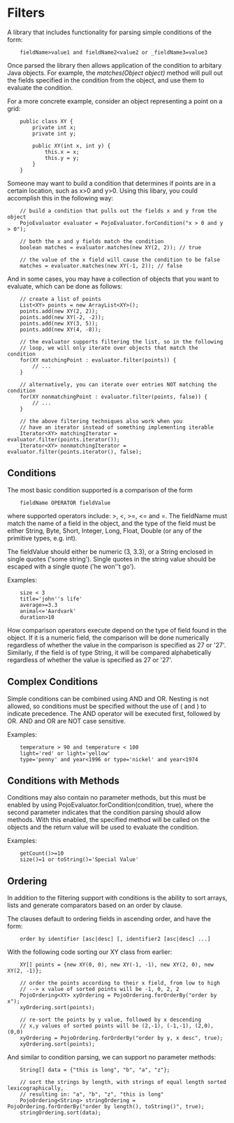 Filters
=========
A library that includes functionality for parsing simple conditions of the form: 

        fieldName>value1 and fieldName2<value2 or _fieldName3=value3
    
Once parsed the library then allows application of the condition to arbitary Java objects.  For example, the _matches(Object object)_ method will pull out the fields specified in the condition from the object, and use them to evaluate the condition.

For a more concrete example, consider an object representing a point on a grid:

        public class XY {
        	private int x;
    		private int y;
    		
    		public XY(int x, int y) {
    			this.x = x;
    			this.y = y;
    		}
        }
    
Someone may want to build a condition that determines if points are in a certain location, such as x>0 and y>0.  Using this libary, you could accomplish this in the following way:

    	// build a condition that pulls out the fields x and y from the object
		PojoEvaluator evaluator = PojoEvaluator.forCondition("x > 0 and y > 0");
		
		// both the x and y fields match the condition
		boolean matches = evaluator.matches(new XY(2, 2)); // true
		
		// the value of the x field will cause the condition to be false
		matches = evaluator.matches(new XY(-1, 2)); // false

And in some cases, you may have a collection of objects that you want to evaluate, which can be done as follows:

    	// create a list of points
		List<XY> points = new ArrayList<XY>();
		points.add(new XY(2, 2));
		points.add(new XY(-2, -2));
		points.add(new XY(3, 5));
		points.add(new XY(4, -8));
		
		// the evaluator supports filtering the list, so in the following
		// loop, we will only iterate over objects that match the condition
		for(XY matchingPoint : evaluator.filter(points)) {
		    // ...
		}
		
		// alternatively, you can iterate over entries NOT matching the condition
		for(XY nonmatchingPoint : evaluator.filter(points, false)) {
			// ...
		}
		
		// the above filtering techniques also work when you 
        // have an iterator instead of something implementing iterable
		Iterator<XY> matchingIterator = evaluator.filter(points.iterator());
		Iterator<XY> nonmatchingIterator = evaluator.filter(points.iterator(), false);


Conditions
----

The most basic condition supported is a comparison of the form

        fieldName OPERATOR fieldValue

where supported operators include: >, <, >=, <= and =.  The fieldName must match the name of a field in the object, and the type of the field must be either String, Byte, Short, Integer, Long, Float, Double (or any of the primitive types, e.g. int).

The fieldValue should either be numeric (3, 3.3), or a String enclosed in single quotes ('some string').  Single quotes in the string value should be escaped with a single quote ('he won''t go').  

Examples:

        size < 3
        title='john''s life'
        average>=3.3
        animal<='Aardvark'
        duration>10

How comparison operators execute depend on the type of field found in the object.  If it is a numeric field, the comparison will be done numerically regardless of whether the value in the comparison is specified as 27 or '27'.  Similarly, if the field is of type String, it will be compared alphabetically regardless of whether the value is specified as 27 or '27'.

Complex Conditions
----

Simple conditions can be combined using AND and OR.  Nesting is not allowed, so conditions must be specified without the use of ( and ) to indicate precedence.  The AND operator will be executed first, followed by OR.  AND and OR are NOT case sensitive.

Examples:

        temperature > 90 and temperature < 100
        light='red' or light='yellow'
        type='penny' and year<1996 or type='nickel' and year<1974
        
Conditions with Methods
----

Conditions may also contain no parameter methods, but this must be enabled by using PojoEvaluator.forCondition(condition, true), where the second parameter indicates that the condition parsing should allow methods.  With this enabled, the specified method will be called on the objects and the return value will be used to evaluate the condition.

Examples:

        getCount()>=10
        size()=1 or toString()='Special Value'
        

Ordering
--

In addition to the filtering support with conditions is the ability to sort arrays, lists and generate comparators based on an order by clause.

The clauses default to ordering fields in ascending order, and have the form:

        order by identifier [asc|desc] [, identifier2 [asc|desc] ...]
        
With the following code sorting our XY class from earlier:

        XY[] points = {new XY(0, 0), new XY(-1, -1), new XY(2, 0), new XY(2, -1)};
		
        // order the points according to their x field, from low to high
        // --> x value of sorted points will be -1, 0, 2, 2
        PojoOrdering<XY> xyOrdering = PojoOrdering.forOrderBy("order by x");
        xyOrdering.sort(points);
        
        // re-sort the points by y value, followed by x descending
        // x,y values of sorted points will be (2,-1), (-1,-1), (2,0), (0,0)
        xyOrdering = PojoOrdering.forOrderBy("order by y, x desc", true);
        xyOrdering.sort(points);
        
        
And similar to condition parsing, we can support no parameter methods:

		String[] data = {"this is long", "b", "a", "z"};
		
		// sort the strings by length, with strings of equal length sorted lexicographically,
		// resulting in: "a", "b", "z", "this is long"
		PojoOrdering<String> stringOrdering = PojoOrdering.forOrderBy("order by length(), toString()", true);
		stringOrdering.sort(data);
